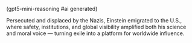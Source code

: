(gpt5-mini-reasoning #ai generated)

Persecuted and displaced by the Nazis, Einstein emigrated to the U.S., where safety, institutions, and global visibility amplified both his science and moral voice — turning exile into a platform for worldwide influence.
